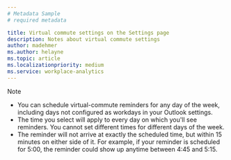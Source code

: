 ```yaml
---
# Metadata Sample
# required metadata

title: Virtual commute settings on the Settings page
description: Notes about virtual commute settings  
author: madehmer
ms.author: helayne
ms.topic: article
ms.localizationpriority: medium 
ms.service: workplace-analytics
---
```


> [!Note] 
><ul>
><li>You can schedule virtual-commute reminders for any day of the week, including days not configured as workdays in your Outlook settings.</li>
><li>The time you select will apply to every day on which you'll see reminders. You cannot set different times for different days of the week.</li>
><li>The reminder will not arrive at exactly the scheduled time, but within 15 minutes on either side of it. For example, if your reminder is scheduled for 5:00, the reminder could show up anytime between 4:45 and 5:15.</li>
></ul> 
